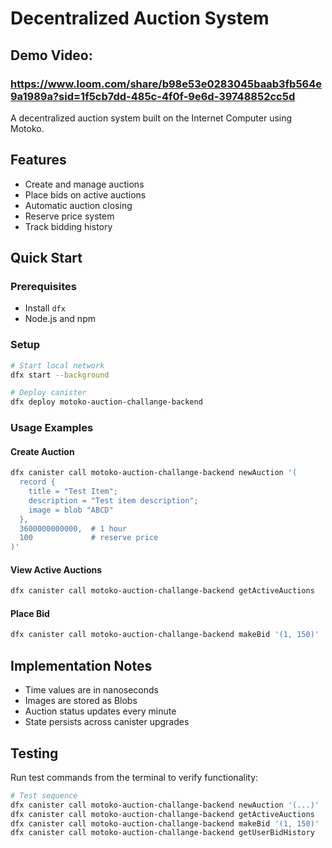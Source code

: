 # Decentralized Auction System

## Demo Video:
### https://www.loom.com/share/b98e53e0283045baab3fb564e9a1989a?sid=1f5cb7dd-485c-4f0f-9e6d-39748852cc5d

A decentralized auction system built on the Internet Computer using Motoko.

## Features

- Create and manage auctions
- Place bids on active auctions
- Automatic auction closing
- Reserve price system
- Track bidding history

## Quick Start

### Prerequisites

- Install `dfx`
- Node.js and npm

### Setup

```bash
# Start local network
dfx start --background

# Deploy canister
dfx deploy motoko-auction-challange-backend
```

### Usage Examples

#### Create Auction
```bash
dfx canister call motoko-auction-challange-backend newAuction '(
  record {
    title = "Test Item";
    description = "Test item description";
    image = blob "ABCD"
  },
  3600000000000,  # 1 hour
  100             # reserve price
)'
```

#### View Active Auctions
```bash
dfx canister call motoko-auction-challange-backend getActiveAuctions
```

#### Place Bid
```bash
dfx canister call motoko-auction-challange-backend makeBid '(1, 150)'
```

## Implementation Notes

- Time values are in nanoseconds
- Images are stored as Blobs
- Auction status updates every minute
- State persists across canister upgrades

## Testing

Run test commands from the terminal to verify functionality:
```bash
# Test sequence
dfx canister call motoko-auction-challange-backend newAuction '(...)'
dfx canister call motoko-auction-challange-backend getActiveAuctions
dfx canister call motoko-auction-challange-backend makeBid '(1, 150)'
dfx canister call motoko-auction-challange-backend getUserBidHistory
```
